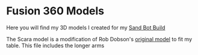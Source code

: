 # Fusion 360 Models

Here you will find my 3D models I created for my [Sand Bot Build](http://alwaystinkering.com/2020/01/14/diy-kinetic-sand-art-table/)

The Scara model is a modification of Rob Dobson's [original model](https://github.com/robdobsn/SandTableDesignScara) to fit my table. This file includes the longer arms